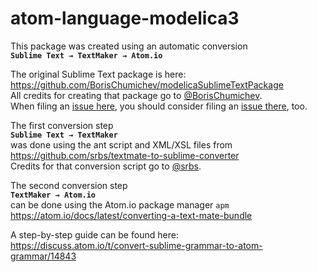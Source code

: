 # atom-language-modelica3

This package was created using an automatic conversion  
**`Sublime Text → TextMaker → Atom.io`**

The original Sublime Text package is here:  
https://github.com/BorisChumichev/modelicaSublimeTextPackage  
All credits for creating that package go to [@BorisChumichev](https://github.com/BorisChumichev).  
When filing an [issue here](../../issues),
you should consider filing an [issue there](https://github.com/BorisChumichev/modelicaSublimeTextPackage/issues), too.

The first conversion step  
**`Sublime Text → TextMaker`**  
was done using the ant script and XML/XSL files from  
https://github.com/srbs/textmate-to-sublime-converter  
Credits for that conversion script go to [@srbs](https://github.com/srbs).

The second conversion step  
**`TextMaker → Atom.io`**  
can be done using the Atom.io package manager `apm`  
https://atom.io/docs/latest/converting-a-text-mate-bundle

A step-by-step guide can be found here:  
https://discuss.atom.io/t/convert-sublime-grammar-to-atom-grammar/14843  
